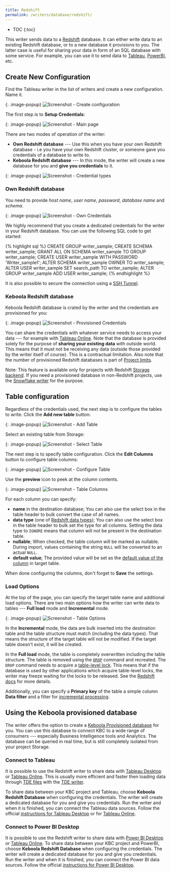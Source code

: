 ```yaml
---
title: Redshift
permalink: /writers/database/redshift/
---
```


* TOC
{:toc}

This writer sends data to a [Redshift](https://aws.amazon.com/redshift/) database. It can either write data
to an existing Redshift database, or to a new database it provisions to you. The latter case is useful
for sharing your data in form of an SQL database with some service. For example, you can use it to send
data to [Tableau](https://www.tableau.com/), [PowerBI](https://powerbi.microsoft.com/en-us/), etc.

## Create New Configuration
Find the Tableau writer in the list of writers and create a new configuration. Name it.

{: .image-popup}
![Screenshot - Create configuration](/writers/database/redshift/ui1.png)

The first step is to **Setup Credentials**:

{: .image-popup}
![Screenshot - Main page](/writers/database/redshift/intro-page.png)

There are two modes of operation of the writer:

- **Own Redshift database** --- Use this when you have your own Redshift database - i.e you have your own Redshift cluster, or someone gave you credentials of a database to write to.
- **Keboola Redshift database** --- In this mode, the writer will create a new database for you and **give you credentials** to it.

{: .image-popup}
![Screenshot - Credential types](/writers/database/redshift/credentials.png)

### Own Redshift database
You need to provide *host name*, *user name*, *password*, *database name* and *schema*.

{: .image-popup}
![Screenshot - Own Credentials](/writers/database/redshift/own-credentials.png)

We highly recommend that you create a dedicated credentials for the writer in your Redshift database. You can use the following SQL code to get started:

{% highlight sql %}
CREATE GROUP writer_sample;
CREATE SCHEMA writer_sample;
GRANT ALL ON SCHEMA writer_sample TO GROUP writer_sample;
CREATE USER writer_sample WITH PASSWORD 'Writer_sample1';
ALTER SCHEMA writer_sample OWNER TO writer_sample;
ALTER USER writer_sample SET search_path TO writer_sample;
ALTER GROUP writer_sample ADD USER writer_sample;
{% endhighlight %}

It is also possible to secure the connection using a [SSH Tunnel](/extractors/database/#connecting-to-database).

### Keboola Redshift database
Keboola Redshift database is crated by the writer and the credentials are provisioned for you:

{: .image-popup}
![Screenshot - Provisioned Credentials](/writers/database/redshift/provisioned-credentials.png)

You can share the credentials with whatever service needs to access your data --- for example with [Tableau Online](https://www.tableau.com/products/cloud-bi).
Note that the database is provided solely for the purpose of **sharing your existing data** with outside world. This means that it must not be receiving
any data (outside those provided by the writer itself of course). This is a contractual limitation.
Also note that the number of provisioned Redshift databases is part of [Project limits](/management/project/limits/).

Note: This feature is available only for projects with Redshift [Storage backend](/storage/#storage-data). If you need a provisioned database in non-Redshift
projects, use the [Snowflake writer](/writers/database/snowflake/#keboola-snowflake-database) for the purpose.

## Table configuration
Regardless of the credentials used, the next step is to configure the tables to write. Click the **Add new table** button:

{: .image-popup}
![Screenshot - Add Table](/writers/database/redshift/add-table.png)

Select an existing table from Storage:

{: .image-popup}
![Screenshot - Select Table](/writers/database/redshift/select-table.png)

The next step is to specify table configuration. Click the **Edit Columns** button to configure table columns:

{: .image-popup}
![Screenshot - Configure Table](/writers/database/redshift/configure-table.png)

Use the **preview** icon to peek at the column contents.

{: .image-popup}
![Screenshot - Table Columns](/writers/database/redshift/table-columns.png)

For each column you can specify:

- **name** in the destination database; You can also use the select box in the table header to bulk convert the case of all names.
- **data type** (one of [Redshift data types](https://docs.aws.amazon.com/redshift/latest/dg/c_Supported_data_types.html)); You can also use the select box in the table header to bulk set the type for all columns. Setting the data type to `IGNORE` means that column will not be present in the destination table.
- **nullable**; When checked, the table column will be marked as nullable. During import, values containing the string `NULL` will be converted to an actual `NULL`.
- **default value**; The provided value will be set as the [default value of the column](https://docs.aws.amazon.com/redshift/latest/dg/r_ALTER_TABLE.html#r_ALTER_TABLE-parameters) in target table.

When done configuring the columns, don't forget to **Save** the settings.

### Load Options
At the top of the page, you can specify the target table name and additional load options. There are two main options how the writer
can write data to tables --- **Full load** mode and **Incremental** mode.

{: .image-popup}
![Screenshot - Table Options](/writers/database/redshift/table-options.png)

In the **Incremental** mode, the data are bulk inserted into
the destination table and the table structure must match (including the data types). That means the structure of the target table
will not be modified. If the target table doesn't exist, it will be created.

In the **Full load** mode, the table is completely overwritten including the table structure. The table is removed
using the [`DROP`](https://docs.aws.amazon.com/redshift/latest/dg/r_DROP_TABLE.html) command and recreated. The
`DROP` command needs to acquire a [table-level lock](https://docs.aws.amazon.com/redshift/latest/dg/r_LOCK.html).
This means that if the database is used by other applications which acquire table-level locks, the writer may
freeze waiting for the locks to be released. See the [Redshift docs](https://docs.aws.amazon.com/redshift/latest/dg/c_Concurrent_writes.html)
for more details.

Additionally, you can specify a **Primary key** of the table a simple column **Data filter** and a filter for
[incremental processing](/storage/tables/#incremental-processing).

## Using the Keboola provisioned database
The writer offers the option to create a [Keboola Provisioned database](#keboola-redshift-database) for you. You can
use this database to connect KBC to a wide range of consumers --- especially Business Intelligence tools and Analytics.
The database can be queried in real time, but is still completely isolated from your project Storage.

### Connect to Tableau
It is possible to use the Redshift writer to share data with [Tableau Desktop](https://www.tableau.com/products/desktop) or
[Tableau Online](https://www.tableau.com/products/cloud-bi). This is usually more efficient and
faster then loading data through [TDE files](https://www.tableau.com/about/blog/2014/7/understanding-tableau-data-extracts-part1)
with the [TDE writer](/writers/bi-tools/tableau/).

To share data between your KBC project and Tableau, choose **Keboola Redshift Database** when configuring the credentials.
The writer will create a dedicated database for you and give you credentials. Run the writer and when it is finished, you can
connect the Tableau data sources. Follow the official
[instructions for Tableau Desktop](https://onlinehelp.tableau.com/current/pro/desktop/en-us/examples_amazonredshift.htm)
or for [Tableau Online](https://onlinehelp.tableau.com/current/online/en-us/to_connect_live_sql.htm).

### Connect to Power BI Desktop
It is possible to use the Redshift writer to share data with [Power BI Desktop](https://powerbi.microsoft.com/en-us/desktop/) or
[Tableau Online](https://www.tableau.com/products/cloud-bi).
To share data between your KBC project and PowerBI, choose **Keboola Redshift Database** when configuring the credentials.
The writer will create a dedicated database for you and give you credentials. Run the writer and when it is finished, you can
connect the Power BI data sources. Follow the official [instructions for Power BI Desktop](https://docs.microsoft.com/en-us/power-bi/desktop-connect-redshift).
